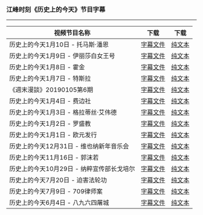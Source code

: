 ### 江峰时刻《历史上的今天》节目字幕

---

| 视频节目名称 | 下载 | 下载 |
|---|---|---|
|  历史上的今天1月10日 - 托马斯·潘恩 | [字幕文件](zh-CN/201901/0110.srt?raw=true) | [纯文本](zh-CN/201901/0110.txt?raw=true) |
|  历史上的今天1月9日 - 伊丽莎白女王号 | [字幕文件](zh-CN/201901/0109.srt?raw=true) | [纯文本](zh-CN/201901/0109.txt?raw=true) |
|  历史上的今天1月8日 - 霍金 | [字幕文件](zh-CN/201901/0108.srt?raw=true) | [纯文本](zh-CN/201901/0108.txt?raw=true) |
|  历史上的今天1月7日 - 特斯拉 | [字幕文件](zh-CN/201901/0107.srt?raw=true) | [纯文本](zh-CN/201901/0107.txt?raw=true) |
|  《週末漫談》20190105第6期 | [字幕文件](zh-CN/201901/w06.srt?raw=true) | [纯文本](zh-CN/201901/w06.txt?raw=true) |
|  历史上的今天1月4日 - 费边社 | [字幕文件](zh-CN/201901/0104.srt?raw=true) | [纯文本](zh-CN/201901/0104.txt?raw=true) |
|  历史上的今天1月3日 - 格拉蒂丝·艾伟德 | [字幕文件](zh-CN/201901/0103.srt?raw=true) | [纯文本](zh-CN/201901/0103.txt?raw=true) |
|  历史上的今天1月2日 - 罗盛教 | [字幕文件](zh-CN/201901/0102.srt?raw=true) | [纯文本](zh-CN/201901/0102.txt?raw=true) |
|  历史上的今天1月1日 - 欧元发行 | [字幕文件](zh-CN/201901/0101.srt?raw=true) | [纯文本](zh-CN/201901/0101.txt?raw=true) |
|  历史上的今天12月31日 - 维也纳新年音乐会 | [字幕文件](zh-CN/201812/1231.srt?raw=true) | [纯文本](zh-CN/201812/1231.txt?raw=true) |
|  历史上的今天11月16日 - 郭沫若 | [字幕文件](zh-CN/201811/1116.srt?raw=true) | [纯文本](zh-CN/201811/1116.txt?raw=true) |
|  历史上的今天10月29日 - 纳粹宣传部长戈培尔 | [字幕文件](zh-CN/201810/1029.srt?raw=true) | [纯文本](zh-CN/201810/1029.txt?raw=true) |
|  历史上的今天7月20日 - 迫害法轮功 | [字幕文件](zh-CN/201807/0720.srt?raw=true) | [纯文本](zh-CN/201807/0720.txt?raw=true) |
|  历史上的今天7月9日 - 709律师案 | [字幕文件](zh-CN/201807/0709.srt?raw=true) | [纯文本](zh-CN/201807/0709.txt?raw=true) |
|  历史上的今天6月4日 - 八九六四屠城 | [字幕文件](zh-CN/201806/0604.srt?raw=true) | [纯文本](zh-CN/201806/0604.txt?raw=true) |
